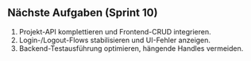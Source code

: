## Nächste Aufgaben (Sprint 10)
1. Projekt-API komplettieren und Frontend-CRUD integrieren.
2. Login-/Logout-Flows stabilisieren und UI-Fehler anzeigen.
3. Backend-Testausführung optimieren, hängende Handles vermeiden.
